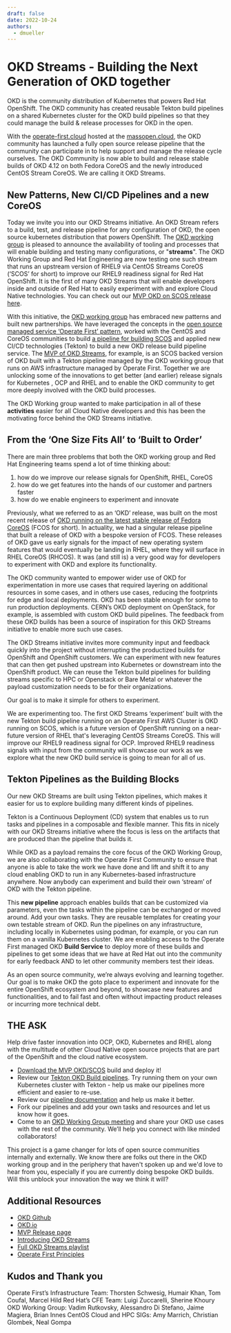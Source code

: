 ```yaml
---
draft: false
date: 2022-10-24
authors:
  - dmueller
---
```


# OKD Streams - Building the Next Generation of OKD together

<!--- cSpell:ignore dmueller SCOS productized Thorsten Schwesig Humair Coufal Hild Zuccarelli Sherine Khoury Vadim Rutkovsky Alessandro Stefano Magiera Marrich Glombek Gompa massopen Innes -->

OKD is the community distribution of Kubernetes that powers Red Hat OpenShift. The OKD community has created reusable Tekton build pipelines on a shared Kubernetes cluster for the OKD build pipelines so that they could manage the build & release processes for OKD in the open.

<!-- more -->

With the [operate-first.cloud](https://www.operate-first.cloud/)<!--{target=_blank} comment for docusaurus compat--> hosted at the [massopen.cloud](https://massopen.cloud/)<!--{target=_blank} comment for docusaurus compat-->, the OKD community has launched a fully open source release pipeline that the community can participate in to help support and manage the release cycle ourselves. The OKD Community is now able to build and release stable builds of OKD 4.12 on both Fedora CoreOS and the newly introduced CentOS Stream CoreOS. We are calling it OKD Streams.

## New Patterns, New CI/CD Pipelines and a new CoreOS

Today we invite you into our OKD Streams initiative. An OKD Stream refers to a build, test, and release pipeline for any configuration of OKD, the open source kubernetes distribution that powers OpenShift. The [OKD working group](http://okd.io)<!--{target=_blank} comment for docusaurus compat--> is pleased to announce the availability of tooling and processes that will enable building and testing many configurations, or "**streams**".  The OKD Working Group and Red Hat Engineering are now testing one such stream that runs an upstream version of RHEL9 via CentOS Streams CoreOS (‘SCOS’ for short) to improve our RHEL9 readiness signal for Red Hat OpenShift. It is the first of many OKD Streams that will enable developers inside and outside of Red Hat to easily experiment with and explore Cloud Native technologies. You can check out our [MVP OKD on SCOS release here](https://origin-release.apps.ci.l2s4.p1.openshiftapps.com/dashboards/overview#4-scos-stable)<!--{target=_blank} comment for docusaurus compat-->.

With this initiative, the [OKD working group](http://okd.io)<!--{target=_blank} comment for docusaurus compat--> has embraced new patterns and built new partnerships. We have leveraged the concepts in the [open source managed service ‘Operate First’ pattern](https://www.operate-first.cloud/blog/operate-first-operate-open-governance-and-hybrid/)<!--{target=_blank} comment for docusaurus compat-->, worked with the CentOS and CoreOS communities to build [a pipeline for building SCOS](https://github.com/okd-project/okd-coreos-pipeline)<!--{target=_blank} comment for docusaurus compat--> and applied new CI/CD technologies (Tekton) to build a new OKD release build pipeline service. The [MVP of OKD Streams](https://origin-release.apps.ci.l2s4.p1.openshiftapps.com/dashboards/overview#4-scos-stable)<!--{target=_blank} comment for docusaurus compat-->, for example, is an SCOS backed version of OKD built with a Tekton pipeline managed by the OKD working group that runs on AWS infrastructure managed by Operate First. Together we are unlocking some of the innovations to get better (and earlier) release signals for Kubernetes , OCP and RHEL and to enable the OKD community to get more deeply involved with the OKD build processes.

The OKD Working group wanted to make participation in all of these **activities** easier for all Cloud Native developers and this has been the motivating force behind the OKD Streams initiative.

## From the ‘One Size Fits All’ to ‘Built to Order’

There are main three problems that both the OKD working group and Red Hat Engineering teams spend a lot of time thinking about:

1. how do we improve our release signals for OpenShift, RHEL, CoreOS
2. how do we get features into the hands of our customer and partners faster
3. how do we enable engineers to experiment and innovate

Previously, what we referred to as an ‘OKD’ release, was built on the most recent release of [OKD running on the latest stable release of Fedora CoreOS](https://origin-release.apps.ci.l2s4.p1.openshiftapps.com/dashboards/overview#4.12.0-0.okd)<!--{target=_blank} comment for docusaurus compat--> (FCOS for short).  In actuality, we had a singular release pipeline that built a release of OKD with a bespoke version of FCOS. These releases of OKD gave us early signals for the impact of new operating system features that would eventually be landing in RHEL, where they will surface in RHEL CoreOS (RHCOS). It was (and still is) a very good way for developers to experiment with OKD and explore its functionality.

The OKD community wanted to empower wider use of OKD for experimentation in more use cases that required layering on additional resources in some cases, and in others use cases, reducing the footprints for edge and local deployments. OKD has been stable enough for some to run production deployments. CERN’s OKD deployment on OpenStack, for example, is assembled with custom OKD build pipelines. The feedback from these OKD builds has been a source of inspiration for this OKD Streams initiative to enable more such use cases.

The OKD Streams initiative invites more community input and feedback quickly into the project without interrupting the productized builds for OpenShift and OpenShift customers. We can experiment with new features that can then get pushed upstream into Kubernetes or downstream into the OpenShift product. We can reuse the Tekton build pipelines for building streams specific to HPC or Openstack or Bare Metal or whatever the payload customization needs to be for their organizations.

Our goal is to make it simple for others to experiment.

We are experimenting too. The first OKD Streams ‘experiment’ built with the new Tekton build pipeline running on an Operate First AWS Cluster is OKD running on SCOS, which is a future version of OpenShift running on a near-future version of RHEL that's leveraging CentOS Streams CoreOS. This will improve our RHEL9 readiness signal for OCP. Improved RHEL9 readiness signals with input from the community will showcase our work as we explore what the new OKD build service is going to mean for all of us.

## Tekton Pipelines as the Building Blocks

Our new OKD Streams are built using Tekton pipelines, which makes it easier for us to explore building many different kinds of pipelines.

Tekton is a Continuous Deployment (CD) system that enables us to run tasks and pipelines in a composable and flexible manner. This fits in nicely with our OKD Streams initiative where the focus is less on the artifacts that are produced than the pipeline that builds it.

While OKD as a payload remains the core focus of the OKD Working Group, we are also collaborating with the Operate First Community to ensure that anyone is able to take the work we have done and lift and shift it to any cloud enabling OKD to run in any Kubernetes-based infrastructure anywhere. Now anybody can experiment and build their own ‘stream’ of OKD with the Tekton pipeline.

This **new pipeline** approach enables builds that can be customized via parameters, even the tasks within the pipeline can be exchanged or moved around. Add your own tasks. They are reusable templates for creating your own testable stream of OKD. Run the pipelines on any infrastructure, including locally in Kubernetes using podman, for example, or you can run them on a vanilla Kubernetes cluster. We are enabling access to the Operate First managed OKD **Build Service** to deploy more of these builds and pipelines to get some ideas that we have at Red Hat out into the community for early feedback AND to let other community members test their ideas.

As an open source community, we’re always evolving and learning together. Our goal is to make OKD the goto place to experiment and innovate for the entire OpenShift ecosystem and beyond, to showcase new features and functionalities, and to fail fast and often without impacting product releases or incurring more technical debt.

## THE ASK

Help drive faster innovation into OCP, OKD, Kubernetes and RHEL along with the multitude of other Cloud Native open source projects that are part of the OpenShift and the cloud native ecosystem.

-   [Download the MVP OKD/SCOS](https://github.com/okd-project/okd-scos/releases/tag/4.12.0-0.okd-scos-2022-10-25-053756)<!--{target=_blank} comment for docusaurus compat--> build and deploy it!
-   Review our [Tekton OKD Build pipelines](https://github.com/okd-project/okd-coreos-pipeline)<!--{target=_blank} comment for docusaurus compat-->. Try running them on your own Kubernetes cluster with Tekton - help us make our pipelines more efficient and easier to re-use.
-   Review our [pipeline documentation](https://github.com/okd-project/okd-coreos-pipeline/blob/main/README.md)<!--{target=_blank} comment for docusaurus compat--> and help us make it better.
-   Fork our pipelines and add your own tasks and resources and let us know how it goes.
-   Come to an [OKD Working Group meeting](https://calendar.fedoraproject.org/list/okd/)<!--{target=_blank} comment for docusaurus compat--> and share your OKD use cases with the rest of the community. We’ll help you connect with like minded collaborators!

This project is a game changer for lots of open source communities internally and externally. We know there are folks out there in the OKD working group and in the periphery that haven't spoken up and we'd love to hear from you, especially if you are currently doing bespoke OKD builds. Will this unblock your innovation the way we think it will?

## Additional Resources

-   [OKD Github](https://github.com/okd-project)<!--{target=_blank} comment for docusaurus compat-->
-   [OKD.io](https://okd.io)<!--{target=_blank} comment for docusaurus compat-->
-   [MVP Release page]( https://origin-release.apps.ci.l2s4.p1.openshiftapps.com/dashboards/overview#4-scos-stable)<!--{target=_blank} comment for docusaurus compat-->
-   [Introducing OKD Streams](https://www.youtube.com/watch?v=ClHdiChDh3Q)<!--{target=_blank} comment for docusaurus compat-->
-   [Full OKD Streams playlist](https://youtube.com/playlist?list=PLaR6Rq6Z4Iqck7Z0ekuJdsMU1fE6hkd6d)<!--{target=_blank} comment for docusaurus compat-->
-   [Operate First Principles](https://www.operate-first.cloud/blog/operate-first-operate-open-governance-and-hybrid)<!--{target=_blank} comment for docusaurus compat-->

## Kudos and Thank you

Operate First’s Infrastructure Team: Thorsten Schwesig, Humair Khan, Tom Coufal, Marcel Hild
Red Hat’s CFE Team: Luigi Zuccarelli, Sherine Khoury
OKD Working Group: Vadim Rutkovsky, Alessandro Di Stefano, Jaime Magiera, Brian Innes
CentOS Cloud and HPC SIGs: Amy Marrich, Christian Glombek, Neal Gompa
